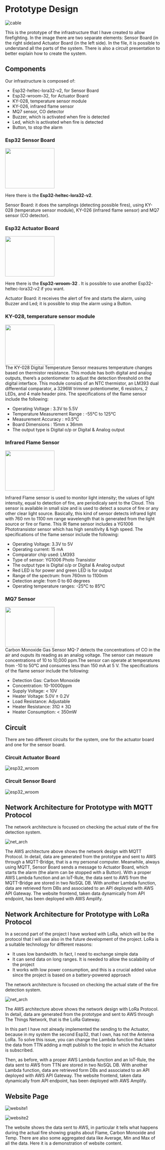 # Prototype Design

![cable](https://github.com/RicGobs/Fire-Alarm-System/blob/main/images/cables.JPG) <br>

This is the prototype of the infrastructure that I have created to allow firefighting. In the image there are two separate elements: Sensor Board (in the right side)and Actuator Board (in the left side). In the file, it is possible to understand all the parts of the system. There is also a circuit presentation to better explain how to create the system.

## Components
Our infrastructure is composed of:

* Esp32-heltec-lora32-v2, for Sensor Board
* Esp32-wroom-32, for Actuator Board
* KY-028, temperature sensor module
* KY-026, infrared flame sensor
* MQ7 sensor, CO detector
* Buzzer, which is activated when fire is detected
* Led, which is activated when fire is detected
* Button, to stop the alarm

### Esp32 Sensor Board 
<img src="https://github.com/RicGobs/Fire-Alarm-System/blob/main/images/esp32_heltec_lora.png" width="160" height="130"> <br>

Here there is the **Esp32-heltec-lora32-v2**. <br>

Sensor Board: it does the samplings (detecting possible fires), using KY-028 (temperature sensor module), KY-026 (infrared flame sensor) and MQ7 sensor (CO detector).

### Esp32 Actuator Board
<img src="https://github.com/RicGobs/Fire-Alarm-System/blob/main/images/esp32_wroom.jpeg" width="160" height="130"> <br>

Here there is the **Esp32-wroom-32** . It is possible to use another Esp32-heltec-lora32-v2 if you want. <br>

Actuator Board: it receives the alert of fire and starts the alarm, using Buzzer and Led; it is possible to stop the alarm using a Button.

### KY-028, temperature sensor module
<img src="https://github.com/RicGobs/Fire-Alarm-System/blob/main/images/temp.jpeg" width="160" height="130"> <br>
The KY-028 Digital Temperature Sensor measures temperature changes based on thermistor resistance. This module has both digital and analog outputs, there’s a potentiometer to adjust the detection threshold on the digital interface. This module consists of an NTC thermistor, an LM393 dual differential comparator, a 3296W trimmer potentiometer, 6 resistors, 2 LEDs, and 4 male header pins.
The specifications of the flame sensor include the following:
* Operating Voltage : 3.3V to 5.5V
* Temperature Measurement Range : -55°C to 125°C
* Measurement Accuracy : ±0.5°C
* Board Dimensions : 15mm x 36mm 
* The output type is Digital o/p or Digital & Analog output <br>

### Infrared Flame Sensor
<img src="https://github.com/RicGobs/Fire-Alarm-System/blob/main/images/flame.jpeg" width="160" height="130"> <br>

Infrared Flame sensor is used to monitor light intensity; the values of light intensity, equal to detection of fire, are periodicaly sent to the Cloud.
This sensor is available in small size and is used to detect a source of fire or any other clear light source. Basically, this kind of sensor detects infrared light with 760 nm to 1100 nm range wavelength that is generated from the light source or fire or flame. This IR flame sensor includes a YG1006 Phototransistor sensor which has high sensitivity & high speed.
The specifications of the flame sensor include the following:
* Operating Voltage: 3.3V to 5V
* Operating current: 15 mA
* Comparator chip used: LM393
* Type of sensor: YG1006 Photo Transistor
* The output type is Digital o/p or Digital & Analog output
* Red LED is for power and green LED is for output
* Range of the spectrum: from 760nm to 1100nm
* Detection angle: from 0 to 60 degrees
* Operating temperature ranges: -25℃ to 85℃

### MQ7 Sensor
<img src="https://github.com/RicGobs/Fire-Alarm-System/blob/main/images/mq7.jpg" width="160" height="130"> <br>
Carbon Monoxide Gas Sensor MQ-7 detects the concentrations of CO in the air and ouputs its reading as an analog voltage. The sensor can measure concentrations of 10 to 10,000 ppm.The sensor can operate at temperatures from -10 to 50°C and consumes less than 150 mA at 5 V.
The specifications of the flame sensor include the following:
* Detection Gas: Carbon Monoxide
* Concentration: 10-10000ppm
* Supply Voltage: < 10V
* Heater Voltage: 5.0V ± 0.2V
* Load Resistance: Adjustable
* Heater Resistance: 31Ω ± 3Ω
* Heater Consumption: < 350mW

## Circuit
There are two different circuits for the system, one for the actuator board and one for the sensor board.
### Circuit Actuator Board
![esp32_wroom](https://github.com/RicGobs/Fire-Alarm-System/blob/main/images/board_actuator.png) <br>
### Circuit Sensor Board
![esp32_wroom](https://github.com/RicGobs/Fire-Alarm-System/blob/main/images/board_sensor.png) <br>

## Network Architecture for Prototype with MQTT Protocol
The network architecture is focused on checking the actual state of the fire detection system.

![net_arch](https://github.com/RicGobs/Fire-Alarm-System/blob/main/images/Network_Architecture.png) <br>

The AWS architecture above shows the network design with MQTT Protocol. In detail, data are generated from the prototype and sent to AWS through a MQTT-Bridge, that is a my personal computer. Meanwhile, always using MQTT, Sensor Board sends a message to Actuator Board, which starts the alarm (the alarm can be stopped with a Button). With a proper AWS Lambda function and an IoT-Rule, the data sent to AWS from the MQTT-Bridge are stored in two NoSQL DB. With another Lambda function, data are retrieved form DBs and associated to an API deployed with AWS API Gateway. The website frontend, taken data dynamically from API endpoint, has been deployed with AWS Amplify. 

## Network Architecture for Prototype with LoRa Protocol
In a second part of the project I have worked with LoRa, which will be the protocol that I will use also in the future development of the project.
LoRa is a suitable technology for different reasons:
* It uses low bandwidth. In fact, I need to exchange simple data
* It can send data on long ranges. It is needed to allow the scalability of the project
* It works with low power consumption, and this is a crucial added value since the project is based on a battery-powered approach

The network architecture is focused on checking the actual state of the fire detection system.

![net_arch](https://github.com/RicGobs/Fire-Alarm-System/blob/main/images/lora_ttn_aws.png) <br>

The AWS architecture above shows the network design with LoRa Protocol. In detail, data are generated from the prototype and sent to AWS through The Things Network, that is the LoRa Gateway. 

In this part I have not already implemented the sending to the Actuator, because in my system the second Esp32, that I own, has not the Antenna LoRa. To solve this issue, you can change the Lambda function that takes the data from TTN adding a mqtt publish to the topic in which the Actuator is subscribed. 

Then, as before, with a proper AWS Lambda function and an IoT-Rule, the data sent to AWS from TTN are stored in two NoSQL DB. With another Lambda function, data are retrieved form DBs and associated to an API deployed with AWS API Gateway. The website frontend, taken data dynamically from API endpoint, has been deployed with AWS Amplify. 

## Website Page
![website1](https://github.com/RicGobs/Fire-Alarm-System/blob/main/images/website1.png) <br>

![website2](https://github.com/RicGobs/Fire-Alarm-System/blob/main/images/website2.png) <br>

The website shows the data sent to AWS, in particular it tells what happens during the actual fire showing graphs about Flame, Carbon Monoxide and Temp. There are also some aggregated data like Average, Min and Max of all the data. Here it is a demonstration of website content.

